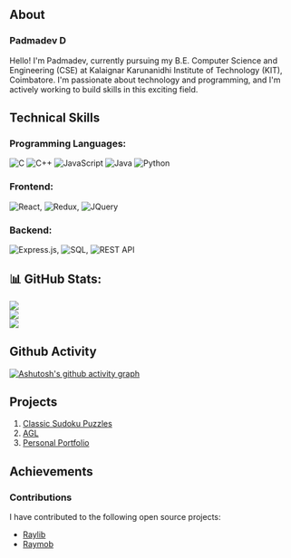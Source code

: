 ## About
### Padmadev D
Hello! I'm Padmadev, currently pursuing my B.E. Computer Science and Engineering (CSE) at Kalaignar Karunanidhi Institute of Technology (KIT), Coimbatore. I'm passionate about technology and programming, and I'm actively working to build skills in this exciting field.

## Technical Skills
### Programming Languages:
  ![C](https://img.shields.io/badge/c-%2300599C.svg?style=for-the-badge&logo=c&logoColor=white) ![C++](https://img.shields.io/badge/c++-%2300599C.svg?style=for-the-badge&logo=c%2B%2B&logoColor=white) ![JavaScript](https://img.shields.io/badge/javascript-%23323330.svg?style=for-the-badge&logo=javascript&logoColor=%23F7DF1E) ![Java](https://img.shields.io/badge/java-%23ED8B00.svg?style=for-the-badge&logo=openjdk&logoColor=white) ![Python](https://img.shields.io/badge/python-3670A0?style=for-the-badge&logo=python&logoColor=ffdd54)
### Frontend:
  ![React](https://img.shields.io/badge/React-61DAFB?logo=react&logoColor=white&style=for-the-badge), ![Redux](https://img.shields.io/badge/Redux-764ABC?logo=redux&logoColor=white&style=for-the-badge), ![JQuery](https://img.shields.io/badge/jQuery-0769AD?logo=jquery&logoColor=white&style=for-the-badge)
### Backend:
  ![Express.js](https://img.shields.io/badge/Express.js-000000?logo=express&logoColor=white&style=for-the-badge), ![SQL](https://img.shields.io/badge/-SQL-000000?logo=mysql&logoColor=4479A1&style=for-the-badge), ![REST API](https://img.shields.io/badge/REST_API-007ACC?style=for-the-badge&logo=api&logoColor=white)

## 📊 GitHub Stats:
![](https://github-readme-stats.vercel.app/api?username=padmadevd&theme=tokyonight&hide_border=false&include_all_commits=false&count_private=false)<br/>
![](https://nirzak-streak-stats.vercel.app/?user=padmadevd&theme=tokyonight&hide_border=false)<br/>
![](https://github-readme-stats.vercel.app/api/top-langs/?username=padmadevd&theme=tokyonight&hide_border=false&include_all_commits=false&count_private=false&layout=compact)

## Github Activity
[![Ashutosh's github activity graph](https://github-readme-activity-graph.vercel.app/graph?username=padmadevd)](https://github.com/ashutosh00710/github-readme-activity-graph)

## Projects
1. [Classic Sudoku Puzzles](https://padmadevd.itch.io/classic-sudoku-puzzles)
2. [AGL](https://github.com/padmadevd/AGL)
3. [Personal Portfolio](https://github.com/padmadevd/web_portfolio)

## Achievements
### Contributions
I have contributed to the following open source projects:
- [Raylib](https://github.com/raysan5/raylib)
- [Raymob](https://github.com/Bigfoot71/raymob)
